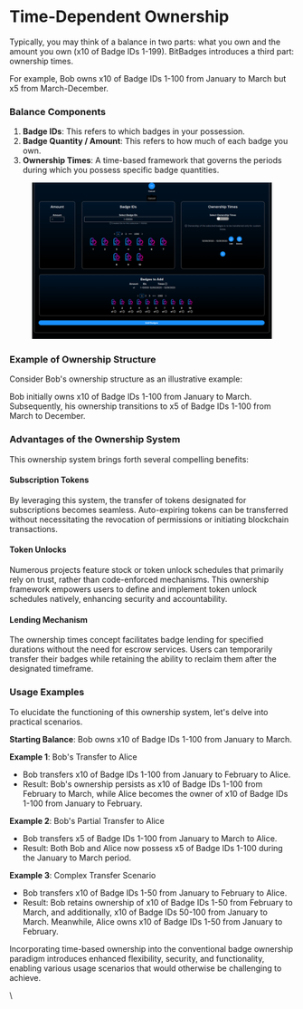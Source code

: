 # Time-Dependent Ownership

Typically, you may think of a balance in two parts: what you own and the amount you own (x10 of Badge IDs 1-199). BitBadges introduces a third part: ownership times.&#x20;

For example, Bob owns x10 of Badge IDs 1-100 from January to March but x5 from March-December.

### Balance Components

1. **Badge IDs**: This refers to which badges in your possession.
2. **Badge Quantity / Amount**: This refers to how much of each badge you own.
3. **Ownership Times**: A time-based framework that governs the periods during which you possess specific badge quantities.

<figure><img src="../../.gitbook/assets/image (5) (1).png" alt=""><figcaption></figcaption></figure>

### Example of Ownership Structure

Consider Bob's ownership structure as an illustrative example:

Bob initially owns x10 of Badge IDs 1-100 from January to March. Subsequently, his ownership transitions to x5 of Badge IDs 1-100 from March to December.

### Advantages of the Ownership System

This ownership system brings forth several compelling benefits:

#### Subscription Tokens

By leveraging this system, the transfer of tokens designated for subscriptions becomes seamless. Auto-expiring tokens can be transferred without necessitating the revocation of permissions or initiating blockchain transactions.

#### Token Unlocks

Numerous projects feature stock or token unlock schedules that primarily rely on trust, rather than code-enforced mechanisms. This ownership framework empowers users to define and implement token unlock schedules natively, enhancing security and accountability.

#### Lending Mechanism

The ownership times concept facilitates badge lending for specified durations without the need for escrow services. Users can temporarily transfer their badges while retaining the ability to reclaim them after the designated timeframe.

### Usage Examples

To elucidate the functioning of this ownership system, let's delve into practical scenarios.

**Starting Balance**: Bob owns x10 of Badge IDs 1-100 from January to March.

**Example 1**: Bob's Transfer to Alice

* Bob transfers x10 of Badge IDs 1-100 from January to February to Alice.
* Result: Bob's ownership persists as x10 of Badge IDs 1-100 from February to March, while Alice becomes the owner of x10 of Badge IDs 1-100 from January to February.

**Example 2**: Bob's Partial Transfer to Alice

* Bob transfers x5 of Badge IDs 1-100 from January to March to Alice.
* Result: Both Bob and Alice now possess x5 of Badge IDs 1-100 during the January to March period.

**Example 3**: Complex Transfer Scenario

* Bob transfers x10 of Badge IDs 1-50 from January to February to Alice.
* Result: Bob retains ownership of x10 of Badge IDs 1-50 from February to March, and additionally, x10 of Badge IDs 50-100 from January to March. Meanwhile, Alice owns x10 of Badge IDs 1-50 from January to February.

Incorporating time-based ownership into the conventional badge ownership paradigm introduces enhanced flexibility, security, and functionality, enabling various usage scenarios that would otherwise be challenging to achieve.

\
